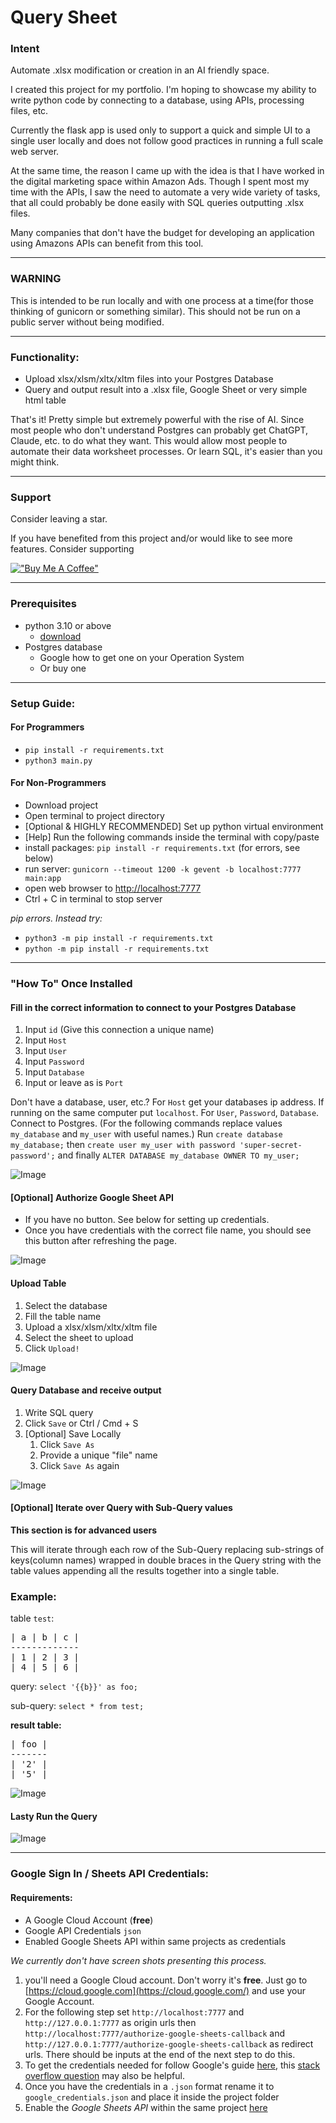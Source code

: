 # Query Sheet

### Intent

Automate .xlsx modification or creation in an AI friendly space.

I created this project for my portfolio. 
I'm hoping to showcase my ability to write python code 
by connecting to a database, using APIs, processing files, etc.

Currently the flask app is used only to support a quick and simple UI to a single user locally 
and does not follow good practices in running a full scale web server.

At the same time, the reason I came up with the idea 
is that I have worked in the digital marketing space within Amazon Ads.
Though I spent most my time with the APIs, I saw the need to automate a very wide variety of tasks, 
that all could probably be done easily with SQL queries 
outputting .xlsx files. 

Many companies that don't have the budget for 
developing an application using Amazons APIs
can benefit from this tool.

---

### WARNING
This is intended to be run locally and with one process at a time(for those thinking of gunicorn or something similar). 
This should not be run on a public server without being modified.

---

### Functionality:
* Upload xlsx/xlsm/xltx/xltm files into your Postgres Database
* Query and output result into a .xlsx file, Google Sheet or very simple html table

That's it! Pretty simple but extremely powerful with the rise of AI.
Since most people who don't understand Postgres can probably get ChatGPT, Claude, etc.
to do what they want. 
This would allow most people to automate their data worksheet processes. 
Or learn SQL, it's easier than you might think.

---

### Support

Consider leaving a star.

If you have benefited from this project and/or would like to see more features. Consider supporting

[!["Buy Me A Coffee"](https://www.buymeacoffee.com/assets/img/custom_images/orange_img.png)](https://buymeacoffee.com/daniel.olson)

--- 

### Prerequisites
* python 3.10 or above 
  * [download](https://www.python.org/downloads/)
* Postgres database 
  * Google how to get one on your Operation System
  * Or buy one

---

### Setup Guide:

#### For Programmers
* `pip install -r requirements.txt` 
* `python3 main.py`

#### For Non-Programmers
* Download project
* Open terminal to project directory
* [Optional & HIGHLY RECOMMENDED] Set up python virtual environment
* [Help] Run the following commands inside the terminal with copy/paste
* install packages: `pip install -r requirements.txt` (for errors, see below)
* run server: `gunicorn --timeout 1200 -k gevent -b localhost:7777 main:app`
* open web browser to [http://localhost:7777](http://127.0.0.1:7777)
* Ctrl + C in terminal to stop server

_pip errors. Instead try:_ 
* `python3 -m pip install -r requirements.txt` 
* `python -m pip install -r requirements.txt`


---

### "How To" Once Installed

#### Fill in the correct information to connect to your Postgres Database

1. Input `id` (Give this connection a unique name)
2. Input `Host`
3. Input `User`
4. Input `Password`
5. Input `Database`
6. Input or leave as is `Port`


Don't have a database, user, etc.? 
For `Host` get your databases ip address. If running on the same computer put `localhost`.
For `User`, `Password`, `Database`. 
Connect to Postgres.
(For the following commands replace values `my_database` and `my_user` with useful names.)
Run `create database my_database;` 
then `create user my_user with password 'super-secret-password';`
and finally `ALTER DATABASE my_database OWNER TO my_user;`


![Image](screenshots/Create%20Database.png)

#### [Optional] Authorize Google Sheet API 

* If you have no button. See below for setting up credentials. 
* Once you have credentials with the correct file name, you should see this button after refreshing the page.

![Image](screenshots/Authorize%20Google.png)

#### Upload Table
1. Select the database
2. Fill the table name
3. Upload a xlsx/xlsm/xltx/xltm file
4. Select the sheet to upload
5. Click `Upload!`

![Image](screenshots/Upload%20Table.png)

#### Query Database and receive output

1. Write SQL query
2. Click `Save` or Ctrl / Cmd + S
3. [Optional] Save Locally
   1. Click `Save As`
   2. Provide a unique "file" name
   3. Click `Save As` again

![Image](screenshots/Query%20Section.png)

#### [Optional] Iterate over Query with Sub-Query values

**This section is for advanced users**

This will iterate through each row of the Sub-Query
replacing sub-strings of keys(column names) wrapped in double braces 
in the Query string with the table values
appending all the results together into a single table.

### Example:

table `test`:

<pre>
| a | b | c |
-------------
| 1 | 2 | 3 |
| 4 | 5 | 6 |
</pre>


query: `select '{{b}}' as foo;`

sub-query: `select * from test;`

**result table:**

<pre>
| foo |
-------
| '2' |
| '5' |
</pre>

![Image](screenshots/Advanced%20Sub-Query.png)

#### Lasty Run the Query

![Image](screenshots/Run%20Query.png)

---

### Google Sign In / Sheets API Credentials:

#### Requirements:

* A Google Cloud Account (**free**)
* Google API Credentials `json`
* Enabled Google Sheets API within same projects as credentials

_We currently don't have screen shots presenting this process._

1. you'll need a Google Cloud account. Don't worry it's **free**. Just go to [https://cloud.google.com](https://cloud.google.com/) and use your Google Account.
2. For the following step set `http://localhost:7777` and `http://127.0.0.1:7777` as origin urls then `http://localhost:7777/authorize-google-sheets-callback` and `http://127.0.0.1:7777/authorize-google-sheets-callback` as redirect urls. There should be inputs at the end of the next step to do this.
2. To get the credentials needed for  follow Google's guide [here](https://developers.google.com/workspace/guides/create-credentials), this [stack overflow question](https://stackoverflow.com/questions/58460476/where-to-find-credentials-json-for-google-api-client) may also be helpful.
3. Once you have the credentials in a `.json` format rename it to `google_credentials.json` and place it inside the project folder
4. Enable the _Google Sheets API_ within the same project [here](https://console.cloud.google.com/marketplace/product/google/sheets.googleapis.com)









<!-- 
   ![Image](https://fastly.picsum.photos/id/4/5000/3333.jpg?hmac=ghf06FdmgiD0-G4c9DdNM8RnBIN7BO0-ZGEw47khHP4)
-->
